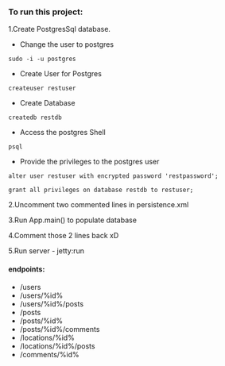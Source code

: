 
### To run this project:

1.Create PostgresSql database.

* Change the user to postgres
 
`sudo -i -u postgres`

* Create User for Postgres

`createuser restuser`

* Create Database

`createdb restdb`

* Access the postgres Shell

`psql`

* Provide the privileges to the postgres user

`alter user restuser with encrypted password 'restpassword';`

`grant all privileges on database restdb to restuser;`

2.Uncomment two commented lines in persistence.xml

3.Run App.main() to populate database

4.Comment those 2 lines back xD

5.Run server - jetty:run

#### endpoints:

* /users
* /users/%id%
* /users/%id%/posts
* /posts
* /posts/%id%
* /posts/%id%/comments
* /locations/%id%
* /locations/%id%/posts
* /comments/%id%

